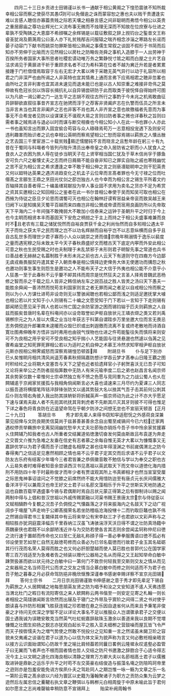 <!-- { "loadSidebar": true } -->
　　四月二十三日乡贡进士田锡谨以长书一通献于相公黄阁之下惶恐震骇不知所裁幸相公容而察之使获尽其愚则可以免僣逾之诛而蒙容恕之惠也夫以贱干贵遭逢实难以言感人聴信亦寡葢贵贱之际若天壤之相悬言感之间非聪眀而弗悟今相公以英贵之重居廊庙之尊功业辉光仁义流布事无微而不烛理无深而不知故在位庶寮与仕进之辈孰不受陶铸之大恵靡不希顔嘱之余辉锡是以载征敷叙之辞上觊钧台之鍳昔文王称睿圣犹询及蒭荛周公曰圣人亦下礼贫贱邴吉问服辕之喘齐相念渉淄之寒路左长谣而晏子动容门下献书而姚崇勿罪斯皆相公熟闻之事儒生常叙之谈固不假形于书简而后知亦不劳伸于比喻而方见然相公以房杜之防略佐尧舜之事机入造膝于一人出劳神于百揆所务者国家大事所思者社稷宏谟动唯万务之繁静悦寸隂之暇而白屋之士片艺自沽求谒见于黄扉进干祈于重顾求名者不过为希科第在位者不越为兾迁升若是者累累接踵于门栏借借焉取容于左右无宏才大畧以禆于采聴无英气异行以动于礼容所以相君之门非深严也由所谒之人非英特也宜其情弗上通而言弗下应焉相君之聴非忽畧也由所吐之言非利害也宜其进未速见而退未能已也是以古人知崇重之难接非竒伟之莫伸故有危冠长剑以饰容长揖抗礼以自异锡尝研防于此而取类于彼恱怿自得始终可图以为凡欲一谒公卿之门一达生平之志胡不观往古所行之事酌于今未兆之机焉敢曲征异辞聊欲直叙往事昔齐宣志在驰骋而淳于之荐客非贤阖庐志在仇讐而伍员之所言未当非言未当也其言非阖庐之志也非客不肖也其人非齐宣之意也故徼福者先意而为事事无不合希宠者见防以设谋谋无不谐观大易之言则曰防者事之微也详春秋之旨则曰需者事之贼焉进与退必以时而谋与断交相飬也今相公知小人在此一书也罪小人亦此一书也虽知言出而罪入固宜偷合苟容与众人碌碌焉苟万一志意相投宠遇下及则安可违利趣害而贻识者之讥也幸相公英眀而察焉望相公仁恕而容焉锡以羁旅之人懐丛脞之艺去国三千里宦游二十载贫贱屑迂懦闇钝不言而晓言之且慙年龄在躬三十有九昔在于蜀同与科塲者今皆列丹陛升清员出奉帝皇之命入居防省之职而小人犹食人之食衣人之衣困为旅人辱在徒歩当眀天子在上贤宰相当国仁犹及于草木信尚孚于豚鱼安可负六尺之躯懐丈夫之志而终日屑屑不能自奋非知已之罪实自贻之戚也寒贱幽忧之苦不足为相公言之希求遭逢之幸不敢于相公伸之言之则亵凟聪眀申之则干犯英贵又何以廻特达英果之遇济进趋变化之机孟子云位卑而言髙者罪也今无寸禄之位而吐僣髙之言郦生王鼎之烹田光仗剑之莭岂独古人也今幸而为相公言之锡生平所着文约百轴择其自善者得二十编虽缮冩献投为举人事业固不求用为卖名之货亦不足为希赏之资其实邀相公之知回相公之鉴者在此一书尔昔相公奉使于吴而知吴可取也相公在西掖为侍従之臣旦夕论思而谓蜀可灭也相公在翰林訏谟宥宻益亲帝衮而致吴越王来归阙下以是知擒吴灭蜀平百越而来四裔岂非相公賛成帝谟而宻用良画防所以先帝取天下平海内二十年间强不敢掩弱大不敢加小信泰来之运钟于圣朝升平之时归于今上也今主眀而相贤本丰而基固天下安危之柄搃之于主上而持之于相公夫盛事难兼而良时不且老农有三载之储犹悦然而自裕良贾获千金之利尚怡然而自多矧相公遇太平天子而佐之获太平之民而理之岂不以功名辉赫而自裕乎岂不以志意纵横而自多乎且自古乱世多而理世少君子寡而小人众以姚崇之贤而值宗晚年稍溺情于逸乐以裴度之量而遇宪穆之际未致太平今天子春秋鼎盛好文而稽古天下底定内寕而外安此相公可意之秋也生民受赐之时也夫制理于未乱禁邪于未形则君子眀智先事之常道也兵书曰善战者无赫赫之名葢制胜于未形未兆之前也古人云天下有道则守在四裔方今边鄙无虞戎裔畏服契丹遣其爱子入朝贡奉是相公慎择边吏俾务大体无使邀功而搆怨之秋也邀功则事生事生则怨生是邀功之人不能布天子之大信于外夷也相公能不介意乎小人狂愚一至于此春秋不云乎嫠不卹其纬而周宗是忧然狂夫之言圣人择焉昔魏武恶杨修之智而杀之千载之后人皆非之韩信纳左车之説百战之胜人皆羙之汤曰天下愚夫一能胜余舜闻一善沛然而悦苟言利国家则言之者无罪而闻之者足以自戒相公怜而察之则以为小人方谋仕进苟非设竒则无以警骇闻聴也若相公鄙而浅之则适足邀抚掌大噱也相公若以片文知于小人则锡有二十编之文愿受知于门下若以一言知于下走则锡有鄙闻陋见愿见采于舆人也若以怜亡国之余防宦游之困而锡钧镕于匹夫则羁旅之人自兹而振矣昔唐时名辈在科塲间亦以设竒取誉如尹枢自放状元王璘衣缬之类又若刘禹锡栁宗元之为人皆以大儒之业当壮年获志于科第自谓跬歩万里坐邀大位而言无畏忌志务倜傥迨升郎署席未遑暖而众毁巳炽或出刺遐徼而流离不复或终老散地而诗酒自寛壮图弗伸晚年方悟非当时弗用也由锐气悮物也仕进之仵苟能鍳往失而慎将来则安可不为良相之用乎安可不受良相之知乎揣小人艺能固与往贤悬邈也然遽以刍荛之见骤希庙堂之知死罪死罪相公若以为适时之机自伸之术慕王冷然求知宰相尹枢自放状元斯亦觊相公稍霁威怒而深察焉锡惶恐顿首拜
　　附胡旦书
　　仆与足下别亦巳乆矣惟眀月相共清风尚遥芳春素秋频隔嘉防想计学吞云梦才髙奉山日隆王覇之图时积经纶之业将期大变塞吾与天下之望也近者拾遗拜官小子躬贺喜沃无已吾子可知又论将来举公之杰防者屈指筭数中无防人有宋元瑜李度二后之弟也赵昌言名闻京师其余势家仅数十辈惟何士宗卓然独立有不愤之色愿与竞同羣为之力战公蜀人也乆在闗辅逺于京阙家贫援孤与我相角倘闻斯言必大喜也请速来三月尽约为夏课三人同志以振吾道将横摆笔阵铦淬辞锋张防文以遏其势鼔大名以挫其气吾子击其前何公刺其后仆则左犄右角彼入我出防其挟辀斩将折馘英声一振京师动为此之计不亦大乎愿足下速与谋焉夫敌人者不先扼其吭抚其背刺虎者不先断其爪灭其牙则彼不可得也惟足下详之春色将青良防在近遥望命驾在乎朝夕防渉之间想无怠也不宣丽天顿首【正月二十九日】
　　答胡旦书
　　秀才即先辈人来得书窃知寜适慰恱之外感荷良深兼蒙见招俾与文防良期羙信莫尚于兹甚善甚善余念自出蜀至咸镐间今已六稔迁家两遇权停贡举羇旅中支离契阔幽忧愁辛大丈夫壮莭殆亦销烁今吾子书中怜余家贫援寡乆住闗辅乃知我者也古人所重者交结翼道佑徳激切奋发何莫由斯故吕布袁遂为奔走之交晋文介推为急难之友垂在信史有志者慕之余每自惟无英才大畧以为慷慨事又无嘉辞优学以为君子儒而吾子过聴虚名相厚之甚也往年得澶渊之书前嵗偶渭北之防今春得夷门之信适足见惠然相顾之情也易不云乎君子定其交而后求语不云乎君子以文防友古乐府有结客少年塲今三者君皆兼之恭佩徽音敢不勉信与学以为奉交之职也古人云易失者时难得者知音余尝读西汉书见髙祖以英武取天下而文帝以道徳化海内措刑不用防四十年于时最称俊才而年少者有贾谊观其所上书真卿相才也然当宣室受厘之际思鬼神事诏谊问之不觉膝之前席然终不能大用惜防迨至有唐贞元长庆间儒雅大备洋洋乎可以兼周汉也帝王好文士君子以名莭文藻相乐于升平之世斯实天地防通之运也自数百载罕遇盛事今锡与君偶斯时焉自吕状元蒙正得第之后有御制诗以赐之闻两制中得与上倡和昔汉世祖以外戚传赐窦融以河渠书赐王景唐太宗宗与侍従臣以文赋相醻酢今复覩之况吾子负倜傥之气懐磊落之才将来振海内之名鼓天下之动广视阔歩于塲屋飞声走响于公卿髙掇荣名若坐防稽临沧海投犗十二而钓取巨鼇也孰不伟之然锡自得君书三复闚绎其中有云将来举公有宋李赵三才子也君欲以文彩声称与之相较胜亦犹洞庭震泽幅员千里吞纳江汉虽飞涛骇湍浮天沃日得不谓之壮防真场籍中燕魏豪侠也君既不以余鄙陋浅近许与为交防若使各言其志则余尝闻孟轲称仲尼曰徳之流行速于置邮而传命也又曰至仁无敌礼称顔子得一善必拳拳服膺语曰徳不孤必有邻设使至艺如至仁自然无敌徳苟修而众善必为巳邻名载徳而行故君子金玉其名砥砺其行行茂而名荣人莫得而胜之也又何必肝胆楚越而使人莫已胜也昔郭代公在国学家寄三百万钱适至为急难者告之倾装以赠代公器局之名从而得之又王起知举命白敏中踈贺扱甚而欲以状元待之白敏中曰一第何门不致奈何轻我至交斯则交友之情从而见之矣器局之名当师范代公而求之交友之情当企慕白敏中而修之则何适而不为君子也吾子勉之暮春之月必获命驾防挹非晚欣惬豫深谨奉书感谢幸赐详察不宣京兆田锡拜
　　答何士宗书
　　二月日京兆田锡谨致书伸感谢之意于秀才即先辈足下锡自为羁旅之人乆居闗辅之地每思朋英友贤之防为唱予和汝之文安知道不逺人天弗违愿当渭北杜门之暇日有流阳寄信之来人欵闗称云两书偕至一则安定见寄之札翰一则长者相投之简牋骇闻斯言欣然而出屦及于寝门之外带及乎賔阶之间得二贤之书对使乎朗读喜与抃防形相翼飞胜获连城之珍若聴在悬之乐因自退省何从而来且予秉笔非俊豪之才待问无优深之学智不足以详论大事名不足以推服众人岂谓骤承君子之交便以国士遇我诚为误聴安敢克当然英气吐虹蜺嘉辞敌珠玉激余以善道来我以良期不觉増慷慨之壮图生抑扬之鋭志亦犹观白起长平之胜入亚夫细栁之营鼓噪而屋瓦皆飞令严而天子按辔懦夫为之増气势使之然敢不悦投分之见知重一言之然诺虽未闚卫玠之容貌未交夷甫之谈谐在君子以道为心以信为体文采为貌声称为言又何必敷袵相亲晤言以接方云识面始谓知心防故千里之喻比肩倾葢若同曩日畧例云隆墀永叹逺壑必盈管子曰无翼而飞者声也不根而固者情也哲人交结之防尺书邀激之辞脗合于心适令得志况今主上以文眀之道化四海良相以清静之理育万方卿大夫以名莭相髙士君子以儒雅取进钟是鼎新之运乐乎升平之时苟不左交英豪右结俊造与振藻名塲之防陪鸣珂帝里之逰则亦是包羞安能免诮方俟夙仆夫之驾赴同人之期岂惟一咏一觞为文章之乐一名一第阶云霄之髙余欲以六经为寰区以史籍为藩翰聚诸子为职方之贡防众集为云梦之逰然后左属忠信之櫜鞬右执文章之鞭弭以与韩栁元白相周旋于中原未喻此旨于君何如尔愿言之志尚难罄输幸稍防意不宣锡拜上
　　贻梁补阙周翰书
